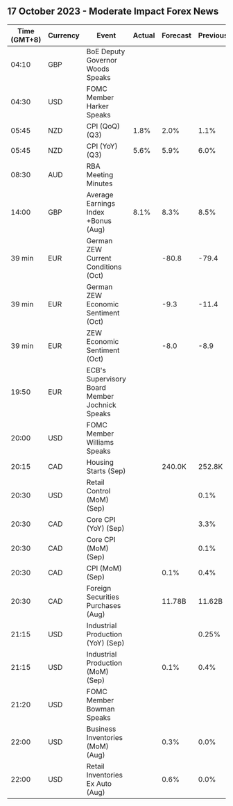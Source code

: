 ## 17 October 2023 - Moderate Impact Forex News

| Time (GMT+8) | Currency | Event | Actual | Forecast | Previous |
|------|----------|-------|--------|----------|----------|
| 04:10 | GBP | BoE Deputy Governor Woods Speaks |  |  |  |
| 04:30 | USD | FOMC Member Harker Speaks |  |  |  |
| 05:45 | NZD | CPI (QoQ) (Q3) | 1.8% | 2.0% | 1.1% |
| 05:45 | NZD | CPI (YoY) (Q3) | 5.6% | 5.9% | 6.0% |
| 08:30 | AUD | RBA Meeting Minutes |  |  |  |
| 14:00 | GBP | Average Earnings Index +Bonus (Aug) | 8.1% | 8.3% | 8.5% |
| 39 min | EUR | German ZEW Current Conditions (Oct) |  | -80.8 | -79.4 |
| 39 min | EUR | German ZEW Economic Sentiment (Oct) |  | -9.3 | -11.4 |
| 39 min | EUR | ZEW Economic Sentiment (Oct) |  | -8.0 | -8.9 |
| 19:50 | EUR | ECB's Supervisory Board Member Jochnick Speaks |  |  |  |
| 20:00 | USD | FOMC Member Williams Speaks |  |  |  |
| 20:15 | CAD | Housing Starts (Sep) |  | 240.0K | 252.8K |
| 20:30 | USD | Retail Control (MoM) (Sep) |  |  | 0.1% |
| 20:30 | CAD | Core CPI (YoY) (Sep) |  |  | 3.3% |
| 20:30 | CAD | Core CPI (MoM) (Sep) |  |  | 0.1% |
| 20:30 | CAD | CPI (MoM) (Sep) |  | 0.1% | 0.4% |
| 20:30 | CAD | Foreign Securities Purchases (Aug) |  | 11.78B | 11.62B |
| 21:15 | USD | Industrial Production (YoY) (Sep) |  |  | 0.25% |
| 21:15 | USD | Industrial Production (MoM) (Sep) |  | 0.1% | 0.4% |
| 21:20 | USD | FOMC Member Bowman Speaks |  |  |  |
| 22:00 | USD | Business Inventories (MoM) (Aug) |  | 0.3% | 0.0% |
| 22:00 | USD | Retail Inventories Ex Auto (Aug) |  | 0.6% | 0.0% |

